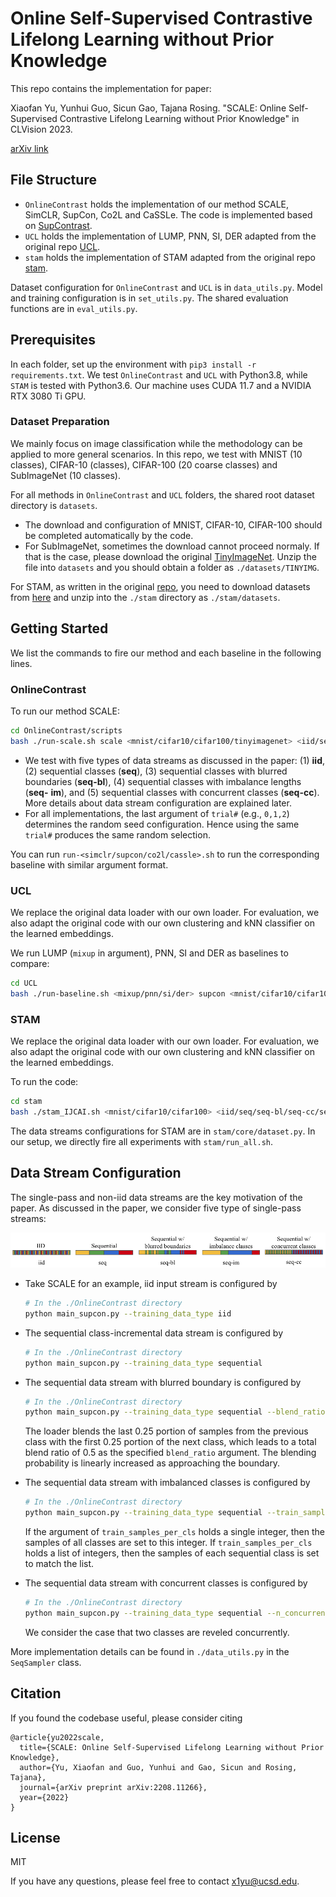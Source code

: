 # Online Self-Supervised Contrastive Lifelong Learning without Prior Knowledge

This repo contains the implementation for paper:

Xiaofan Yu, Yunhui Guo, Sicun Gao, Tajana Rosing. "SCALE: Online Self-Supervised Contrastive Lifelong Learning without Prior Knowledge" in CLVision 2023.

[arXiv link](https://arxiv.org/abs/2208.11266)

## File Structure

* `OnlineContrast` holds the implementation of our method SCALE, SimCLR, SupCon, Co2L and CaSSLe. The code is implemented based on [SupContrast](https://github.com/HobbitLong/SupContrast).
* `UCL` holds the implementation of LUMP, PNN, SI, DER adapted from the original repo [UCL](https://github.com/divyam3897/UCL).
* `stam` holds the implementation of STAM adapted from the original repo [stam](https://github.com/CameronTaylorFL/stam).

Dataset configuration for `OnlineContrast` and `UCL` is in `data_utils.py`. Model and training configuration is in `set_utils.py`. The shared evaluation functions are in `eval_utils.py`.

## Prerequisites

In each folder, set up the environment with `pip3 install -r requirements.txt`. We test `OnlineContrast` and `UCL` with Python3.8, while `STAM` is tested with Python3.6. Our machine uses CUDA 11.7 and a NVIDIA RTX 3080 Ti GPU.

### Dataset Preparation

We mainly focus on image classification while the methodology can be applied to more general scenarios. In this repo, we test with MNIST (10 classes), CIFAR-10 (classes), CIFAR-100 (20 coarse classes) and SubImageNet (10 classes).

For all methods in `OnlineContrast` and `UCL` folders, the shared root dataset directory is `datasets`.

* The download and configuration of MNIST, CIFAR-10, CIFAR-100 should be completed automatically by the code.
* For SubImageNet, sometimes the download cannot proceed normaly. If that is the case, please download the original [TinyImageNet](https://drive.google.com/file/d/1Sy3ScMBr0F4se8VZ6TAwDYF-nNGAAdxj/view). Unzip the file into `datasets` and you should obtain a folder as `./datasets/TINYIMG`.

For STAM, as written in the original [repo](https://github.com/CameronTaylorFL/stam), you need to download datasets from [here](https://drive.google.com/file/d/1CLohFBp-uKiP35O_NtGvl9nPxnqlzijz/view?usp=sharing) and unzip into the `./stam` directory as `./stam/datasets`.

## Getting Started

We list the commands to fire our method and each baseline in the following lines.

### OnlineContrast

To run our method SCALE:

```bash
cd OnlineContrast/scripts
bash ./run-scale.sh scale <mnist/cifar10/cifar100/tinyimagenet> <iid/seq/seq-bl/seq-cc/seq-im> <trial#>
```

* We test with five types of data streams as discussed in the paper: (1) **iid**, (2) sequential classes (**seq**), (3) sequential classes with blurred boundaries (**seq-bl**), (4) sequential classes with imbalance lengths (**seq-**
  **im**), and (5) sequential classes with concurrent classes (**seq-cc**). More details about data stream configuration are explained later.
* For all implementations, the last argument of `trial#` (e.g., `0,1,2`) determines the random seed configuration. Hence using the same `trial#` produces the same random selection.

You can run `run-<simclr/supcon/co2l/cassle>.sh` to run the corresponding baseline with similar argument format.

### UCL

We replace the original data loader with our own loader. For evaluation, we also adapt the original code with our own clustering and kNN classifier on the learned embeddings.

We run LUMP (`mixup` in argument), PNN, SI and DER as baselines to compare:

```bash
cd UCL
bash ./run-baseline.sh <mixup/pnn/si/der> supcon <mnist/cifar10/cifar100/tinyimagenet> <iid/seq/seq-bl/seq-cc/seq-im> <trial#>
```

### STAM

We replace the original data loader with our own loader. For evaluation, we also adapt the original code with our own clustering and kNN classifier on the learned embeddings.

To run the code:

```bash
cd stam
bash ./stam_IJCAI.sh <mnist/cifar10/cifar100> <iid/seq/seq-bl/seq-cc/seq-im>
```

The data streams configurations for STAM are in `stam/core/dataset.py`. In our setup, we directly fire all experiments with `stam/run_all.sh`.

## Data Stream Configuration

The single-pass and non-iid data streams are the key motivation of the paper. As discussed in the paper, we consider five type of single-pass streams:

![data_stream](./images/data_stream.png)

* Take SCALE for an example, iid input stream is configured by
  ```bash
  # In the ./OnlineContrast directory
  python main_supcon.py --training_data_type iid
  ```

* The sequential class-incremental data stream is configured by
  ```bash
  # In the ./OnlineContrast directory
  python main_supcon.py --training_data_type sequential
  ```

* The sequential data stream with blurred boundary is configured by
  ```bash
  # In the ./OnlineContrast directory
  python main_supcon.py --training_data_type sequential --blend_ratio 0.5
  ```

  The loader blends the last 0.25 portion of samples from the previous class with the first 0.25 portion of the next class, which leads to a total blend ratio of 0.5 as the specified `blend_ratio` argument. The blending probability is linearly increased as approaching the boundary.

* The sequential data stream with imbalanced classes is configured by
  ```bash
  # In the ./OnlineContrast directory
  python main_supcon.py --training_data_type sequential --train_samples_per_cls 250 500 500 500 250 500 500 500 500 500
  ```

  If the argument of `train_samples_per_cls` holds a single integer, then the samples of all classes are set to this integer. If `train_samples_per_cls` holds a list of integers, then the samples of each sequential class is set to match the list.

* The sequential data stream with concurrent classes is configured by
  ```bash
  # In the ./OnlineContrast directory
  python main_supcon.py --training_data_type sequential --n_concurrent_classes 2
  ```

  We consider the case that two classes are reveled concurrently.

More implementation details can be found in `./data_utils.py` in the `SeqSampler` class.

## Citation

If you found the codebase useful, please consider citing

```
@article{yu2022scale,
  title={SCALE: Online Self-Supervised Lifelong Learning without Prior Knowledge},
  author={Yu, Xiaofan and Guo, Yunhui and Gao, Sicun and Rosing, Tajana},
  journal={arXiv preprint arXiv:2208.11266},
  year={2022}
}
```

## License

MIT

If you have any questions, please feel free to contact [x1yu@ucsd.edu](mailto:x1yu@ucsd.edu).

